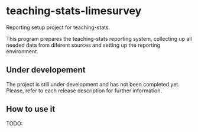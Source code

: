 # teaching-stats-limesurvey
Reporting setup project for teaching-stats.

This program prepares the teaching-stats reporting system, collecting up all needed data from diferent sources and setting up the reporting environment.

## Under developement
The project is still under development and has not been completed yet. Please, refer to each release description for further information.

## How to use it
TODO:
